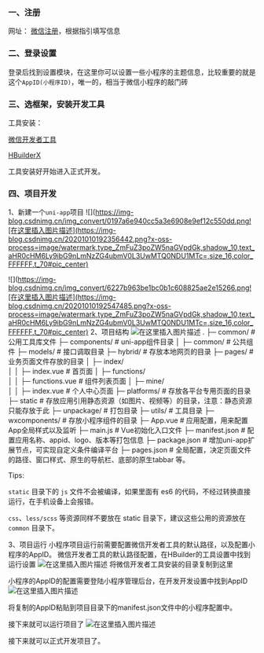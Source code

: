 
### 一、注册
网址： [微信注册](https://mp.weixin.qq.com)，根据指引填写信息

### 二、登录设置
登录后找到设置模块，在这里你可以设置一些小程序的主题信息，比较重要的就是这个`AppID(小程序ID)`，唯一的，相当于微信小程序的敲门砖

### 三、选框架，安装开发工具

工具安装：

[微信开发者工具](https://developers.weixin.qq.com/miniprogram/dev/devtools/download.html)

[HBuilderX](https://www.dcloud.io/hbuilderx.html)

工具安装好开始进入正式开发。

### 四、项目开发

1、新建一个`uni-app`项目
![](https://img-blog.csdnimg.cn/img_convert/0197a6e940cc5a3e6908e9ef12c550dd.png![在这里插入图片描述](https://img-blog.csdnimg.cn/20201010192356442.png?x-oss-process=image/watermark,type_ZmFuZ3poZW5naGVpdGk,shadow_10,text_aHR0cHM6Ly9ibG9nLmNzZG4ubmV0L3UwMTQ0NDU1MTc=,size_16,color_FFFFFF,t_70#pic_center)

![](https://img-blog.csdnimg.cn/img_convert/6227b963be1bc0b1c608825ae2e15266.png![在这里插入图片描述](https://img-blog.csdnimg.cn/20201010192547485.png?x-oss-process=image/watermark,type_ZmFuZ3poZW5naGVpdGk,shadow_10,text_aHR0cHM6Ly9ibG9nLmNzZG4ubmV0L3UwMTQ0NDU1MTc=,size_16,color_FFFFFF,t_70#pic_center)
2、项目结构
![在这里插入图片描述](https://img-blog.csdnimg.cn/20201010192722478.png#pic_center)
.
├─ common/              # 公用工具库文件
├─ components/          # uni-app组件目录
│  ├─ common/        # 公共组件
├─ models/              # 接口调取目录
├─ hybrid/              # 存放本地网页的目录
├─ pages/               # 业务页面文件存放的目录
│  ├─ index/            
│  │  ├─ index.vue      # 首页面
│  ├─ functions/            
│  │  ├─ functions.vue      # 组件列表页面
│  ├─ mine/            
│  │  ├─ index.vue      # 个人中心页面
├─ platforms/           # 存放各平台专用页面的目录
├─ static               # 存放应用引用静态资源（如图片、视频等）的目录，注意：静态资源只能存放于此
├─ unpackage/           # 打包目录
├─ utils/           # 工具目录
├─ wxcomponents/        # 存放小程序组件的目录
├─ App.vue              #  应用配置，用来配置App全局样式以及监听
├─ main.js              # Vue初始化入口文件
├─ manifest.json        # 配置应用名称、appid、logo、版本等打包信息
├─ package.json         # 增加uni-app扩展节点，可实现自定义条件编译平台
├─ pages.json         # 全局配置，决定页面文件的路径、窗口样式、原生的导航栏、底部的原生tabbar 等。

Tips:

`static` 目录下的 `js` 文件不会被编译，如果里面有 es6 的代码，不经过转换直接运行，在手机设备上会报错。

`css`、`less/scss` 等资源同样不要放在 static 目录下，建议这些公用的资源放在 `common` 目录下。

3、项目运行
小程序项目运行前需要配置微信开发者工具的默认路径，以及配置小程序的AppID。
微信开发者工具的默认路径配置，在HBuilder的工具设置中找到运行设置
![在这里插入图片描述](https://img-blog.csdnimg.cn/2020101019472527.png?x-oss-process=image/watermark,type_ZmFuZ3poZW5naGVpdGk,shadow_10,text_aHR0cHM6Ly9ibG9nLmNzZG4ubmV0L3UwMTQ0NDU1MTc=,size_16,color_FFFFFF,t_70#pic_center)
将微信开发者工具安装的目录复制到这里

小程序的AppID的配置需要登陆小程序管理后台，在开发开发设置中找到AppID
![在这里插入图片描述](https://img-blog.csdnimg.cn/20201010200154850.png?x-oss-process=image/watermark,type_ZmFuZ3poZW5naGVpdGk,shadow_10,text_aHR0cHM6Ly9ibG9nLmNzZG4ubmV0L3UwMTQ0NDU1MTc=,size_16,color_FFFFFF,t_70#pic_center)

将复制的AppID粘贴到项目目录下的manifest.json文件中的小程序配置中。

接下来就可以运行项目了
![在这里插入图片描述](https://img-blog.csdnimg.cn/20201010200451449.png?x-oss-process=image/watermark,type_ZmFuZ3poZW5naGVpdGk,shadow_10,text_aHR0cHM6Ly9ibG9nLmNzZG4ubmV0L3UwMTQ0NDU1MTc=,size_16,color_FFFFFF,t_70#pic_center)

接下来就可以正式开发项目了。
